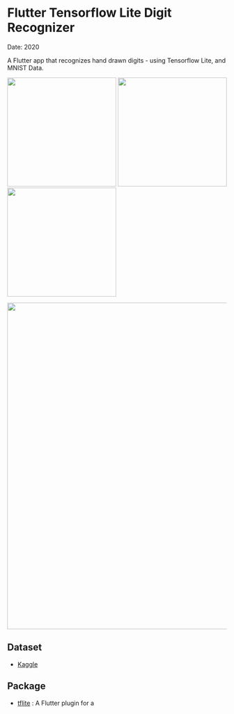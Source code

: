 # Flutter Tensorflow Lite Digit Recognizer

Date: 2020

A Flutter app that recognizes hand drawn digits - using Tensorflow Lite, and MNIST Data.

<img src="./readme/1.png" width="250"/> <img src="./readme/2.png" width="250"/> <img src="./readme/3.png" width="250"/> 

<img src="./readme/4.png" width="750"/>

<br>

## Dataset
* [Kaggle](https://www.kaggle.com/code/puzzleleaf/introduction-to-cnn-keras-0-997-top-6/notebook)

## Package
* [tflite](https://pub.dev/packages/tflite) : A Flutter plugin for a